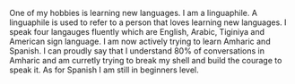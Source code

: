 One of my hobbies is learning new languages. I am a linguaphile. A linguaphile is used to refer to a person that loves learning new languages. I speak four langauges fluently which are English, Arabic, Tiginiya and American sign language. I am now actively trying to learn Amharic and Spanish. I can proudly say that I understand 80% of conversations in Amharic and am curretly trying to break my shell and build the courage to speak it. As for Spanish I am still in beginners level.
